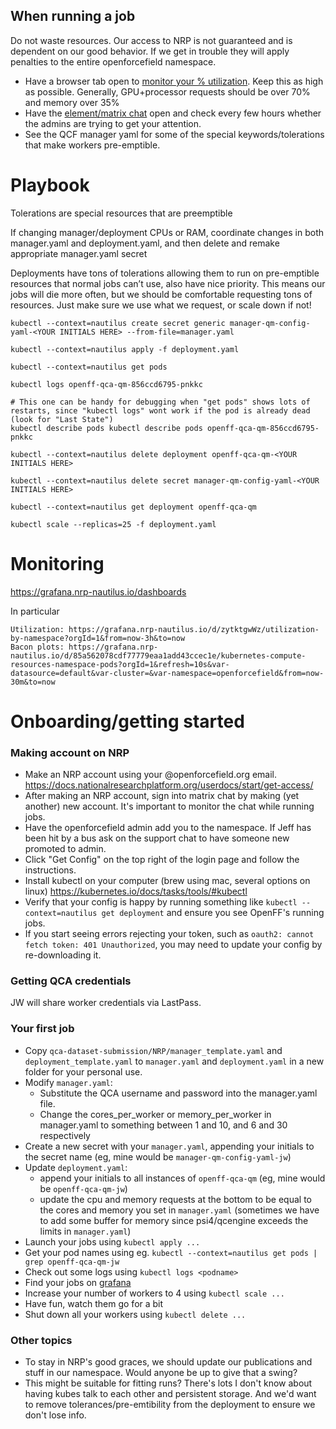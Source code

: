 ## When running a job

Do not waste resources. Our access to NRP is not guaranteed and is dependent on our good behavior. If we get in trouble they will apply penalties to the entire openforcefield namespace.

* Have a browser tab open to [monitor your % utilization](https://grafana.nrp-nautilus.io/d/zytktgwWz/utilization-by-namespace?orgId=1&from=now-3h&to=now). Keep this as high as possible. Generally, GPU+processor requests should be over 70% and memory over 35%
* Have the [element/matrix chat](https://element.nrp-nautilus.io/#/room/#general:matrix.nrp-nautilus.io) open and check every few hours whether the admins are trying to get your attention.
* See the QCF manager yaml for some of the special keywords/tolerations that make workers pre-emptible. 

# Playbook

Tolerations are special resources that are preemptible

If changing manager/deployment CPUs or RAM, coordinate changes in both manager.yaml and deployment.yaml, and then delete and remake appropriate manager.yaml secret

Deployments have tons of tolerations allowing them to run on pre-emptible resources that normal jobs can’t use, also have nice priority. This means our jobs will die more often, but we should be comfortable requesting tons of resources. Just make sure we use what we request, or scale down if not!

    kubectl --context=nautilus create secret generic manager-qm-config-yaml-<YOUR INITIALS HERE> --from-file=manager.yaml

    kubectl --context=nautilus apply -f deployment.yaml

    kubectl --context=nautilus get pods

    kubectl logs openff-qca-qm-856ccd6795-pnkkc

    # This one can be handy for debugging when "get pods" shows lots of restarts, since "kubectl logs" wont work if the pod is already dead (look for "Last State")
    kubectl describe pods kubectl describe pods openff-qca-qm-856ccd6795-pnkkc

    kubectl --context=nautilus delete deployment openff-qca-qm-<YOUR INITIALS HERE>

    kubectl --context=nautilus delete secret manager-qm-config-yaml-<YOUR INITIALS HERE>

    kubectl --context=nautilus get deployment openff-qca-qm

    kubectl scale --replicas=25 -f deployment.yaml


# Monitoring

https://grafana.nrp-nautilus.io/dashboards

In particular 

    Utilization: https://grafana.nrp-nautilus.io/d/zytktgwWz/utilization-by-namespace?orgId=1&from=now-3h&to=now
    Bacon plots: https://grafana.nrp-nautilus.io/d/85a562078cdf77779eaa1add43ccec1e/kubernetes-compute-resources-namespace-pods?orgId=1&refresh=10s&var-datasource=default&var-cluster=&var-namespace=openforcefield&from=now-30m&to=now

# Onboarding/getting started

### Making account on NRP

* Make an NRP account using your @openforcefield.org email. https://docs.nationalresearchplatform.org/userdocs/start/get-access/
* After making an NRP account, sign into matrix chat by making (yet another) new account. It's important to monitor the chat while running jobs.
* Have the openforcefield admin add you to the namespace. If Jeff has been hit by a bus ask on the support chat to have someone new promoted to admin.
* Click "Get Config" on the top right of the login page and follow the instructions.
* Install kubectl on your computer (brew using mac, several options on linux) https://kubernetes.io/docs/tasks/tools/#kubectl
* Verify that your config is happy by running something like `kubectl --context=nautilus get deployment` and ensure you see OpenFF's running jobs. 
* If you start seeing errors rejecting your token, such as `oauth2: cannot fetch token: 401 Unauthorized`, you may need to update your config by re-downloading it.

### Getting QCA credentials

JW will share worker credentials via LastPass. 

### Your first job

* Copy `qca-dataset-submission/NRP/manager_template.yaml` and `deployment_template.yaml` to `manager.yaml` and `deployment.yaml` in a new folder for your personal use.
* Modify `manager.yaml`:
    * Substitute the QCA username and password into the manager.yaml file.
    * Change the cores_per_worker or memory_per_worker in manager.yaml to something between 1 and 10, and 6 and 30 respectively
* Create a new secret with your `manager.yaml`, appending your initials to the secret name (eg, mine would be `manager-qm-config-yaml-jw`)
* Update `deployment.yaml`:
    * append your initials to all instances of `openff-qca-qm` (eg, mine would be `openff-qca-qm-jw`)
    * update the cpu and memory requests at the bottom to be equal to the cores and memory you set in `manager.yaml` (sometimes we have to add some buffer for memory since psi4/qcengine exceeds the limits in `manager.yaml`)
* Launch your jobs using `kubectl apply ...`
* Get your pod names using eg. `kubectl --context=nautilus get pods | grep openff-qca-qm-jw`
* Check out some logs using `kubectl logs <podname>`
* Find your jobs on [grafana](https://grafana.nrp-nautilus.io/d/85a562078cdf77779eaa1add43ccec1e/kubernetes-compute-resources-namespace-pods?orgId=1&refresh=10s&var-datasource=default&var-cluster=&var-namespace=openforcefield&from=now-30m&to=now)
* Increase your number of workers to 4 using `kubectl scale ...`
* Have fun, watch them go for a bit
* Shut down all your workers using `kubectl delete ...`

### Other topics

* To stay in NRP's good graces, we should update our publications and stuff in our namespace. Would anyone be up to give that a swing?
* This might be suitable for fitting runs? There's lots I don't know about having kubes talk to each other and persistent storage. And we'd want to remove tolerances/pre-emtibility from the deployment to ensure we don't lose info.

